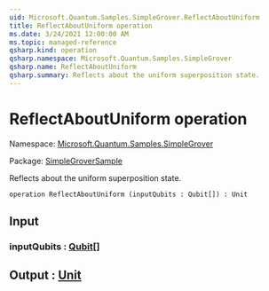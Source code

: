 ```yaml
---
uid: Microsoft.Quantum.Samples.SimpleGrover.ReflectAboutUniform
title: ReflectAboutUniform operation
ms.date: 3/24/2021 12:00:00 AM
ms.topic: managed-reference
qsharp.kind: operation
qsharp.namespace: Microsoft.Quantum.Samples.SimpleGrover
qsharp.name: ReflectAboutUniform
qsharp.summary: Reflects about the uniform superposition state.
---
```


# ReflectAboutUniform operation

Namespace: [Microsoft.Quantum.Samples.SimpleGrover](xref:Microsoft.Quantum.Samples.SimpleGrover)

Package: [SimpleGroverSample](https://nuget.org/packages/SimpleGroverSample)


Reflects about the uniform superposition state.

```qsharp
operation ReflectAboutUniform (inputQubits : Qubit[]) : Unit
```


## Input

### inputQubits : [Qubit](xref:microsoft.quantum.lang-ref.qubit)[]





## Output : [Unit](xref:microsoft.quantum.lang-ref.unit)

